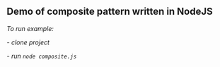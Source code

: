 ## Demo of composite pattern written in NodeJS

*To run example:*

*- clone project*

*- run `node composite.js`*
